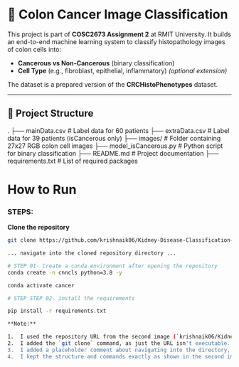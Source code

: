 # 🧬 Colon Cancer Image Classification

This project is part of **COSC2673 Assignment 2** at RMIT University. It builds an end-to-end machine learning system to classify histopathology images of colon cells into:

- **Cancerous vs Non-Cancerous** (binary classification)
- **Cell Type** (e.g., fibroblast, epithelial, inflammatory) *(optional extension)*

The dataset is a prepared version of the **CRCHistoPhenotypes** dataset.

---

## 📁 Project Structure

. ├── mainData.csv # Label data for 60 patients ├── extraData.csv # Label data for 39 patients (isCancerous only) ├── images/ # Folder containing 27x27 RGB colon cell images ├── model_isCancerous.py # Python script for binary classification ├── README.md # Project documentation ├── requirements.txt # List of required packages

# How to Run

### STEPS:

**Clone the repository**
```bash
git clone https://github.com/krishnaik06/Kidney-Disease-Classification-Deep-Learning-Project

... navigate into the cloned repository directory ...

# STEP 01- Create a conda environment after opening the repository
conda create -n cnncls python=3.8 -y

conda activate cancer

# STEP STEP 02- install the requirements

pip install -r requirements.txt

**Note:**

1.  I used the repository URL from the second image (`krishnaik06/Kidney-Disease-Classification-Deep-Learning-Project`).
2.  I added the `git clone` command, as just the URL isn't executable.
3.  I added a placeholder comment about navigating into the directory, which is usually the next implicit step after cloning.
4.  I kept the structure and commands exactly as shown in the second image otherwise.